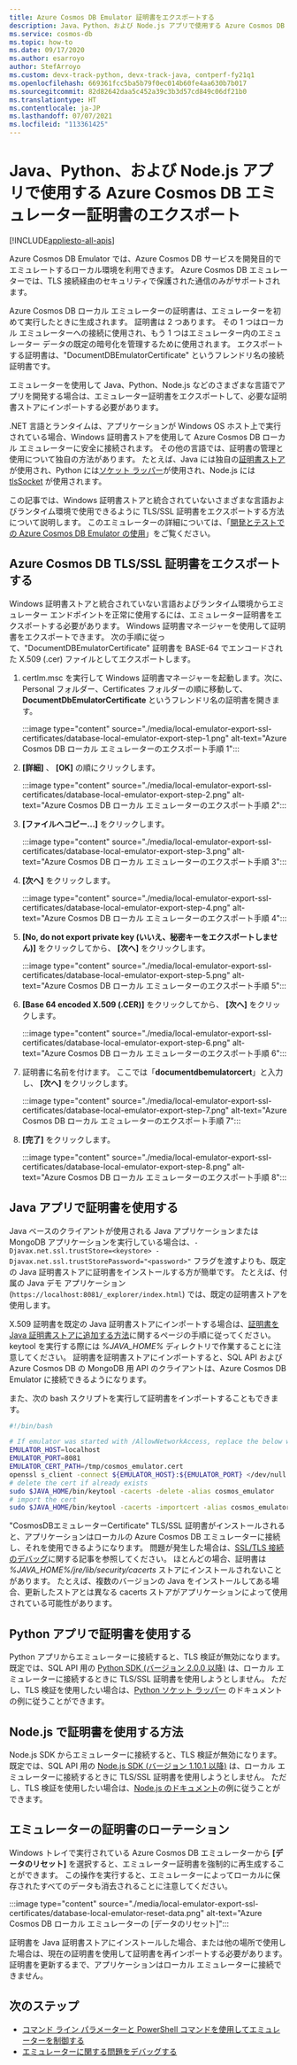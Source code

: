 ```yaml
---
title: Azure Cosmos DB Emulator 証明書をエクスポートする
description: Java、Python、および Node.js アプリで使用する Azure Cosmos DB エミュレーター証明書をエクスポートする方法について説明します。 証明書をエクスポートし、Windows 証明書ストアを使用しない言語およびランタイム環境で使用する必要があります。
ms.service: cosmos-db
ms.topic: how-to
ms.date: 09/17/2020
ms.author: esarroyo
author: StefArroyo
ms.custom: devx-track-python, devx-track-java, contperf-fy21q1
ms.openlocfilehash: 669361fcc5ba5b79f0ec014b60fe4aa630b7b017
ms.sourcegitcommit: 82d82642daa5c452a39c3b3d57cd849c06df21b0
ms.translationtype: HT
ms.contentlocale: ja-JP
ms.lasthandoff: 07/07/2021
ms.locfileid: "113361425"
---
```

# <a name="export-the-azure-cosmos-db-emulator-certificates-for-use-with-java-python-and-nodejs-apps"></a>Java、Python、および Node.js アプリで使用する Azure Cosmos DB エミュレーター証明書のエクスポート
[!INCLUDE[appliesto-all-apis](includes/appliesto-all-apis.md)]

Azure Cosmos DB Emulator では、Azure Cosmos DB サービスを開発目的でエミュレートするローカル環境を利用できます。 Azure Cosmos DB エミュレーターでは、TLS 接続経由のセキュリティで保護された通信のみがサポートされます。

Azure Cosmos DB ローカル エミュレーターの証明書は、エミュレーターを初めて実行したときに生成されます。 証明書は 2 つあります。 その 1 つはローカル エミュレーターへの接続に使用され、もう 1 つはエミュレーター内のエミュレーター データの既定の暗号化を管理するために使用されます。 エクスポートする証明書は、"DocumentDBEmulatorCertificate" というフレンドリ名の接続証明書です。

エミュレーターを使用して Java、Python、Node.js などのさまざまな言語でアプリを開発する場合は、エミュレーター証明書をエクスポートして、必要な証明書ストアにインポートする必要があります。

.NET 言語とランタイムは、アプリケーションが Windows OS ホスト上で実行されている場合、Windows 証明書ストアを使用して Azure Cosmos DB ローカル エミュレーターに安全に接続されます。 その他の言語では、証明書の管理と使用について独自の方法があります。 たとえば、Java には独自の[証明書ストア](https://docs.oracle.com/cd/E19830-01/819-4712/ablqw/index.html)が使用され、Python には[ソケット ラッパー](https://docs.python.org/2/library/ssl.html)が使用され、Node.js には [tlsSocket](https://nodejs.org/api/tls.html#tls_tls_connect_options_callback) が使用されます。

この記事では、Windows 証明書ストアと統合されていないさまざまな言語およびランタイム環境で使用できるように TLS/SSL 証明書をエクスポートする方法について説明します。 このエミュレーターの詳細については、「[開発とテストでの Azure Cosmos DB Emulator の使用](./local-emulator.md)」をご覧ください。

## <a name="export-the-azure-cosmos-db-tlsssl-certificate"></a><a id="export-emulator-certificate"></a>Azure Cosmos DB TLS/SSL 証明書をエクスポートする

Windows 証明書ストアと統合されていない言語およびランタイム環境からエミュレーター エンドポイントを正常に使用するには、エミュレーター証明書をエクスポートする必要があります。 Windows 証明書マネージャーを使用して証明書をエクスポートできます。 次の手順に従って、"DocumentDBEmulatorCertificate" 証明書を BASE-64 でエンコードされた X.509 (.cer) ファイルとしてエクスポートします。

1. certlm.msc を実行して Windows 証明書マネージャーを起動します。次に、Personal フォルダー、Certificates フォルダーの順に移動して、**DocumentDbEmulatorCertificate** というフレンドリ名の証明書を開きます。

    :::image type="content" source="./media/local-emulator-export-ssl-certificates/database-local-emulator-export-step-1.png" alt-text="Azure Cosmos DB ローカル エミュレーターのエクスポート手順 1":::

1. **[詳細]** 、 **[OK]** の順にクリックします。

    :::image type="content" source="./media/local-emulator-export-ssl-certificates/database-local-emulator-export-step-2.png" alt-text="Azure Cosmos DB ローカル エミュレーターのエクスポート手順 2":::

1. **[ファイルへコピー...]** をクリックします。

    :::image type="content" source="./media/local-emulator-export-ssl-certificates/database-local-emulator-export-step-3.png" alt-text="Azure Cosmos DB ローカル エミュレーターのエクスポート手順 3":::

1. **[次へ]** をクリックします。

    :::image type="content" source="./media/local-emulator-export-ssl-certificates/database-local-emulator-export-step-4.png" alt-text="Azure Cosmos DB ローカル エミュレーターのエクスポート手順 4":::

1. **[No, do not export private key (いいえ、秘密キーをエクスポートしません)]** をクリックしてから、 **[次へ]** をクリックします。

    :::image type="content" source="./media/local-emulator-export-ssl-certificates/database-local-emulator-export-step-5.png" alt-text="Azure Cosmos DB ローカル エミュレーターのエクスポート手順 5":::

1. **[Base 64 encoded X.509 (.CER)]** をクリックしてから、 **[次へ]** をクリックします。

    :::image type="content" source="./media/local-emulator-export-ssl-certificates/database-local-emulator-export-step-6.png" alt-text="Azure Cosmos DB ローカル エミュレーターのエクスポート手順 6":::

1. 証明書に名前を付けます。 ここでは「**documentdbemulatorcert**」と入力し、 **[次へ]** をクリックします。

    :::image type="content" source="./media/local-emulator-export-ssl-certificates/database-local-emulator-export-step-7.png" alt-text="Azure Cosmos DB ローカル エミュレーターのエクスポート手順 7":::

1. **[完了]** をクリックします。

    :::image type="content" source="./media/local-emulator-export-ssl-certificates/database-local-emulator-export-step-8.png" alt-text="Azure Cosmos DB ローカル エミュレーターのエクスポート手順 8":::

## <a name="use-the-certificate-with-java-apps"></a>Java アプリで証明書を使用する

Java ベースのクライアントが使用される Java アプリケーションまたは MongoDB アプリケーションを実行している場合は、`-Djavax.net.ssl.trustStore=<keystore> -Djavax.net.ssl.trustStorePassword="<password>"` フラグを渡すよりも、既定の Java 証明書ストアに証明書をインストールする方が簡単です。 たとえば、付属の Java デモ アプリケーション (`https://localhost:8081/_explorer/index.html`) では、既定の証明書ストアを使用します。

X.509 証明書を既定の Java 証明書ストアにインポートする場合は、[証明書を Java 証明書ストアに追加する方法](https://docs.oracle.com/cd/E54932_01/doc.705/e54936/cssg_create_ssl_cert.htm)に関するページの手順に従ってください。 keytool を実行する際には *%JAVA_HOME%* ディレクトリで作業することに注意してください。 証明書を証明書ストアにインポートすると、SQL API および Azure Cosmos DB の MongoDB 用 API のクライアントは、Azure Cosmos DB Emulator に接続できるようになります。

また、次の bash スクリプトを実行して証明書をインポートすることもできます。

```bash
#!/bin/bash

# If emulator was started with /AllowNetworkAccess, replace the below with the actual IP address of it:
EMULATOR_HOST=localhost
EMULATOR_PORT=8081
EMULATOR_CERT_PATH=/tmp/cosmos_emulator.cert
openssl s_client -connect ${EMULATOR_HOST}:${EMULATOR_PORT} </dev/null | sed -ne '/-BEGIN CERTIFICATE-/,/-END CERTIFICATE-/p' > $EMULATOR_CERT_PATH
# delete the cert if already exists
sudo $JAVA_HOME/bin/keytool -cacerts -delete -alias cosmos_emulator
# import the cert
sudo $JAVA_HOME/bin/keytool -cacerts -importcert -alias cosmos_emulator -file $EMULATOR_CERT_PATH
```

"CosmosDBエミュレーターCertificate" TLS/SSL 証明書がインストールされると、アプリケーションはローカルの Azure Cosmos DB エミュレーターに接続し、それを使用できるようになります。 問題が発生した場合は、[SSL/TLS 接続のデバッグ](https://docs.oracle.com/javase/7/docs/technotes/guides/security/jsse/ReadDebug.html)に関する記事を参照してください。 ほとんどの場合、証明書は *%JAVA_HOME%/jre/lib/security/cacerts* ストアにインストールされないことがあります。 たとえば、複数のバージョンの Java をインストールしてある場合、更新したストアとは異なる cacerts ストアがアプリケーションによって使用されている可能性があります。

## <a name="use-the-certificate-with-python-apps"></a>Python アプリで証明書を使用する

Python アプリからエミュレーターに接続すると、TLS 検証が無効になります。 既定では、SQL API 用の [Python SDK (バージョン 2.0.0 以降)](sql-api-sdk-python.md) は、ローカル エミュレーターに接続するときに TLS/SSL 証明書を使用しようとしません。 ただし、TLS 検証を使用したい場合は、[Python ソケット ラッパー](https://docs.python.org/2/library/ssl.html) のドキュメントの例に従うことができます。

## <a name="how-to-use-the-certificate-in-nodejs"></a>Node.js で証明書を使用する方法

Node.js SDK からエミュレーターに接続すると、TLS 検証が無効になります。 既定では、SQL API 用の [Node.js SDK (バージョン 1.10.1 以降)](sql-api-sdk-node.md) は、ローカル エミュレーターに接続するときに TLS/SSL 証明書を使用しようとしません。 ただし、TLS 検証を使用したい場合は、[Node.js のドキュメント](https://nodejs.org/api/tls.html#tls_tls_connect_options_callback)の例に従うことができます。

## <a name="rotate-emulator-certificates"></a>エミュレーターの証明書のローテーション

Windows トレイで実行されている Azure Cosmos DB エミュレーターから **[データのリセット]** を選択すると、エミュレーター証明書を強制的に再生成することができます。 この操作を実行すると、エミュレーターによってローカルに保存されたすべてのデータも消去されることに注意してください。

:::image type="content" source="./media/local-emulator-export-ssl-certificates/database-local-emulator-reset-data.png" alt-text="Azure Cosmos DB ローカル エミュレーターの [データのリセット]":::

証明書を Java 証明書ストアにインストールした場合、または他の場所で使用した場合は、現在の証明書を使用して証明書を再インポートする必要があります。 証明書を更新するまで、アプリケーションはローカル エミュレーターに接続できません。

## <a name="next-steps"></a>次のステップ

* [コマンド ライン パラメーターと PowerShell コマンドを使用してエミュレーターを制御する](emulator-command-line-parameters.md)
* [エミュレーターに関する問題をデバッグする](troubleshoot-local-emulator.md)
